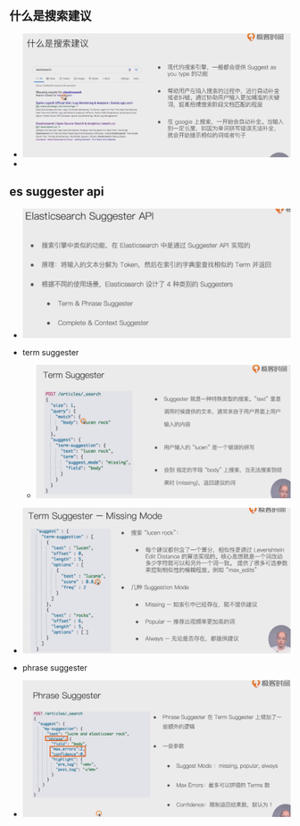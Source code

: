 ## 什么是搜索建议

- ![image-20221031095049580](img/image-20221031095049580.png)
- 

## es suggester api

- ![image-20221031095116942](img/image-20221031095116942.png)
- term suggester
  - ![image-20221031095320306](img/image-20221031095320306.png)

- ![image-20221031095716761](img/image-20221031095716761.png)

- phrase suggester
- ![image-20221031095918396](img/image-20221031095918396.png)